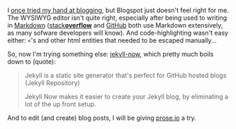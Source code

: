 I [once tried my hand at blogging](http://bkiers.blogspot.com), but Blogspot just doesn't feel right for me. The WYSIWYG editor isn't quite right, especially after being used to writing in [Markdown](http://daringfireball.net/projects/markdown/) ([stack**overflow**](http://stackoverflow.com) and [GitHub](http://github.com) both use Markdown extensively, as many sofware developers will know). And code-highlighting wasn't easy either: `<`'s and other html entities that needed to be escaped manually...
 
So, now I'm trying something else: [jekyll-now](https://github.com/barryclark/jekyll-now), which pretty much boils down to (quote):
 
> Jekyll is a static site generator that's perfect for GitHub hosted blogs (Jekyll Repository)
>
> Jekyll Now makes it easier to create your Jekyll blog, by eliminating a lot of the up front setup.
 
And to edit (and create) blog posts, I will be giving [prose.io](http://prose.io) a try.
